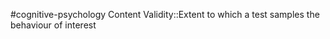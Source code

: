#cognitive-psychology 
Content Validity::Extent to which a test samples the behaviour of interest
<!--SR:!2024-04-15,5,230-->